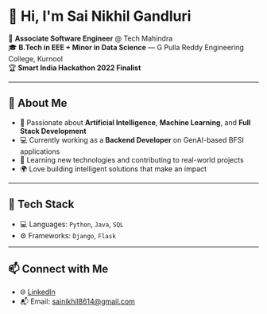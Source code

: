 # 👋 Hi, I'm Sai Nikhil Gandluri

💼 **Associate Software Engineer** @ Tech Mahindra  
🎓 **B.Tech in EEE + Minor in Data Science** — G Pulla Reddy Engineering College, Kurnool  
🏆 **Smart India Hackathon 2022 Finalist**

---

## 🚀 About Me

- 🧠 Passionate about **Artificial Intelligence**, **Machine Learning**, and **Full Stack Development**
- 💻 Currently working as a **Backend Developer** on GenAI-based BFSI applications
- 🌱 Learning new technologies and contributing to real-world projects
- 🌍 Love building intelligent solutions that make an impact

---

## 🔧 Tech Stack

- 💻 Languages: `Python`, `Java`, `SQL`
- ⚙️ Frameworks: `Django`, `Flask`

---

## 📫 Connect with Me

- 🌐 [LinkedIn](https://www.linkedin.com/in/nikhil8614/)
- 📬 Email: sainikhil8614@gmail.com

